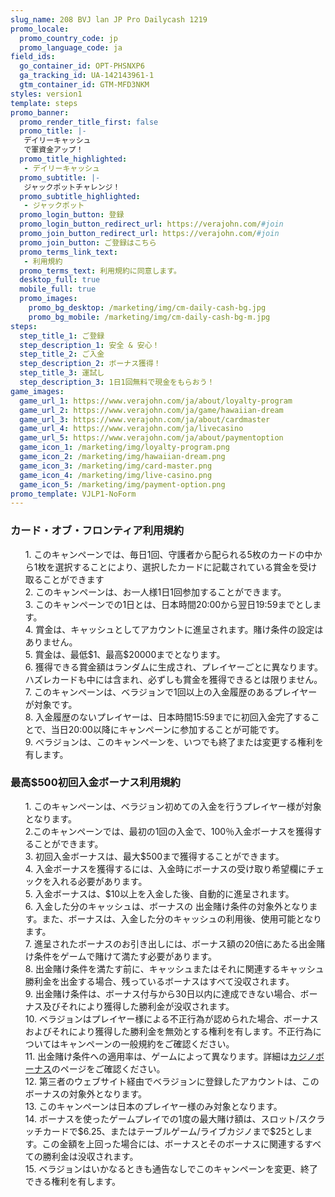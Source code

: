 ```yaml
---
slug_name: 208 BVJ lan JP Pro Dailycash 1219
promo_locale:
  promo_country_code: jp
  promo_language_code: ja
field_ids:
  go_container_id: OPT-PHSNXP6
  ga_tracking_id: UA-142143961-1
  gtm_container_id: GTM-MFD3NKM
styles: version1
template: steps
promo_banner:
  promo_render_title_first: false
  promo_title: |-
   デイリーキャッシュ
   で軍資金アップ！
  promo_title_highlighted:
   - デイリーキャッシュ
  promo_subtitle: |-
   ジャックポットチャレンジ！
  promo_subtitle_highlighted:
   - ジャックポット
  promo_login_button: 登録
  promo_login_button_redirect_url: https://verajohn.com/#join
  promo_join_button_redirect_url: https://verajohn.com/#join
  promo_join_button: ご登録はこちら
  promo_terms_link_text:
   - 利用規約
  promo_terms_text: 利用規約に同意します。
  desktop_full: true
  mobile_full: true
  promo_images:
    promo_bg_desktop: /marketing/img/cm-daily-cash-bg.jpg
    promo_bg_mobile: /marketing/img/cm-daily-cash-bg-m.jpg
steps:
  step_title_1: ご登録
  step_description_1: 安全 & 安心！
  step_title_2: ご入金
  step_description_2: ボーナス獲得！
  step_title_3: 運試し
  step_description_3: 1日1回無料で現金をもらおう！
game_images:
  game_url_1: https://www.verajohn.com/ja/about/loyalty-program
  game_url_2: https://www.verajohn.com/ja/game/hawaiian-dream
  game_url_3: https://www.verajohn.com/ja/about/cardmaster
  game_url_4: https://www.verajohn.com/ja/livecasino
  game_url_5: https://www.verajohn.com/ja/about/paymentoption
  game_icon_1: /marketing/img/loyalty-program.png
  game_icon_2: /marketing/img/hawaiian-dream.png
  game_icon_3: /marketing/img/card-master.png
  game_icon_4: /marketing/img/live-casino.png
  game_icon_5: /marketing/img/payment-option.png
promo_template: VJLP1-NoForm
---
```

   <h3 class="text-left">カード・オブ・フロンティア利用規約</h3>
   <ul class="terms-ul">
      <p>1. このキャンペーンでは、毎日1回、守護者から配られる5枚のカードの中から1枚を選択することにより、選択したカードに記載されている賞金を受け取ることができます
         <br>2. このキャンペーンは、お一人様1日1回参加することができます。
         <br>3. このキャンペーンでの1日とは、日本時間20:00から翌日19:59までとします。
         <br>4. 賞金は、キャッシュとしてアカウントに進呈されます。賭け条件の設定はありません。
         <br>5. 賞金は、最低$1、最高$20000までとなります。
         <br>6. 獲得できる賞金額はランダムに生成され、プレイヤーごとに異なります。ハズレカードも中には含まれ、必ずしも賞金を獲得できるとは限りません。
         <br>7. このキャンペーンは、ベラジョンで1回以上の入金履歴のあるプレイヤーが対象です。
         <br>8. 入金履歴のないプレイヤーは、日本時間15:59までに初回入金完了することで、当日20:00以降にキャンペーンに参加することが可能です。
         <br>9. べラジョンは、このキャンペーンを、いつでも終了または変更する権利を有します。
      </p>
   </ul>
   <h3 class="text-left">最高$500初回入金ボーナス利用規約</h3>
   <ul class="terms-ul">
      <p>1. このキャンペーンは、ベラジョン初めての入金を行うプレイヤー様が対象となります。
         <br>2.このキャンペーンでは、最初の1回の入金で、100％入金ボーナスを獲得することができます。
         <br>3. 初回入金ボーナスは、最大$500まで獲得することができます。
         <br>4. 入金ボーナスを獲得するには、入金時にボーナスの受け取り希望欄にチェックを入れる必要があります。
         <br>5. 入金ボーナスは、$10以上を入金した後、自動的に進呈されます。
         <br>6. 入金した分のキャッシュは、ボーナスの	出金賭け条件の対象外となります。また、ボーナスは、入金した分のキャッシュの利用後、使用可能となります。
         <br>7. 進呈されたボーナスのお引き出しには、ボーナス額の20倍にあたる出金賭け条件をゲームで賭けて満たす必要があります。
         <br>8. 出金賭け条件を満たす前に、キャッシュまたはそれに関連するキャッシュ勝利金を出金する場合、残っているボーナスはすべて没収されます。
         <br>9. 出金賭け条件は、ボーナス付与から30日以内に達成できない場合、ボーナス及びそれにより獲得した勝利金が没収されます。
         <br>10. ベラジョンはプレイヤー様による不正行為が認められた場合、ボーナスおよびそれにより獲得した勝利金を無効とする権利を有します。不正行為については<a herf="https://verajohn.com/about/promotions-terms-and-conditions">キャンペーンの一般規約</a>をご確認ください。
         <br>11. 出金賭け条件への適用率は、ゲームによって異なります。詳細は<a href="https://www.verajohn.com/ja/about/our-casino-bonuses">カジノボーナス</a>のページをご確認ください。
         <br>12. 第三者のウェブサイト経由でベラジョンに登録したアカウントは、このボーナスの対象外となります。
         <br>13. このキャンペーンは日本のプレイヤー様のみ対象となります。
         <br>14. ボーナスを使ったゲームプレイでの1度の最大賭け額は、スロット/スクラッチカードで$6.25、またはテーブルゲーム/ライブカジノまで$25とします。この金額を上回った場合には、ボーナスとそのボーナスに関連するすべての勝利金は没収されます。
         <br>15. ベラジョンはいかなるときも通告なしでこのキャンペーンを変更、終了できる権利を有します。
      </p>
   </ul>
